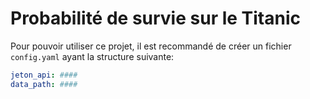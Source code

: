 # Probabilité de survie sur le Titanic

Pour pouvoir utiliser ce projet, il
est recommandé de créer un fichier `config.yaml`
ayant la structure suivante:

```yaml
jeton_api: ####
data_path: ####
```
